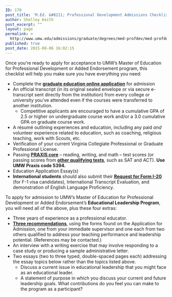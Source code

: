 ```yaml
---
ID: 170
post_title: 'M.Ed. &#8211; Professional Development Admissions Checklist'
author: Shelley Keith
post_excerpt: ""
layout: page
permalink: >
  http://www.umw.edu/admissions/graduate/degrees/med-profdev/med-profdev-checklist/
published: true
post_date: 2015-08-06 16:02:15
---
```

Once you’re ready to apply for acceptance to UMW’s Master of Education for Professional Development or Added Endorsement program, this checklist will help you make sure you have everything you need:
<ul>
 	<li>Complete the <a href="https://www.applyweb.com/umw/menu.html"><strong>graduate education online application</strong></a> for admission</li>
 	<li>An official transcript (in its original sealed envelope or via secure e-transcript sent directly from the institution) from every college or university you’ve attended even if the courses were transferred to another institution.
<ul>
 	<li>Competitive applicants are encouraged to have a cumulative GPA of 2.5 or higher on undergraduate course work and/or a 3.0 cumulative GPA on graduate course work.</li>
</ul>
</li>
 	<li>A résumé outlining experiences and education, including any paid <em>and </em>volunteer experience related to education, such as coaching, religious teaching, work with Scouts, etc.</li>
 	<li>Verification of your current Virginia Collegiate Professional or Graduate Professional License.</li>
 	<li>Passing <a href="http://www.ets.org/praxis/about/core/"><strong>PRAXIS core</strong></a> – reading, writing, and math – test scores (or passing scores from <a href="http://education.umw.edu/student-resources/testing-requirements-2/"><strong>other qualifying tests</strong></a>, such as SAT and ACT). <strong>Use UMW Praxis code 5394.</strong></li>
 	<li>Education Application Essay(s)</li>
 	<li><strong>International students</strong> should also submit their <a href="http://international.umw.edu/international-services/prospective/request-for-form-i-20/"><strong>Request for Form I-20</strong></a> (for F-1 visa candidates), International Transcript Evaluation, and demonstration of English Language Proficiency.</li>
</ul>
To apply for admission to UMW’s Master of Education for Professional Development or Added Endorsement’s <strong>Educational Leadership Program</strong>, you will need all of the above, plus these four extras:
<ul>
 	<li>Three years of experience as a professional educator.</li>
 	<li><a href="http://www.umw.edu/admissions/wp-content/uploads/sites/6/2015/08/COE-grad-app.pdf"><strong>Three recommendations</strong>,</a> using the forms found on the Application for Admission, one from your immediate supervisor and one each from two others qualified to address your teaching performance and leadership potential. (References may be contacted.)</li>
 	<li>An interview with a writing exercise that may involve responding to a case study or producing a sample administrative letter.</li>
 	<li>Two essays (two to three typed, double-spaced pages each) addressing the essay topics below rather than the topics listed above.
<ul>
 	<li>Discuss a current issue in educational leadership that you might face as an educational leader.</li>
 	<li>A statement of purpose in which you discuss your current and future leadership goals. What contributions do you feel you can make to the program as a participant?</li>
</ul>
</li>
</ul>